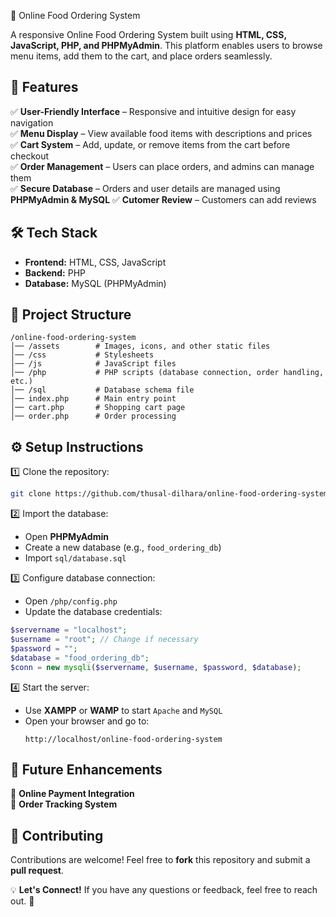 🍔 Online Food Ordering System  

A responsive Online Food Ordering System built using **HTML, CSS, JavaScript, PHP, and PHPMyAdmin**. This platform enables users to browse menu items, add them to the cart, and place orders seamlessly.  

## 🚀 Features  

✅ **User-Friendly Interface** – Responsive and intuitive design for easy navigation  
✅ **Menu Display** – View available food items with descriptions and prices  
✅ **Cart System** – Add, update, or remove items from the cart before checkout  
✅ **Order Management** – Users can place orders, and admins can manage them  
✅ **Secure Database** – Orders and user details are managed using **PHPMyAdmin & MySQL** 
✅ **Cutomer Review** – Customers can add reviews


## 🛠️ Tech Stack  

- **Frontend:** HTML, CSS, JavaScript  
- **Backend:** PHP  
- **Database:** MySQL (PHPMyAdmin)  

## 📂 Project Structure  

```
/online-food-ordering-system  
│── /assets        # Images, icons, and other static files  
│── /css           # Stylesheets  
│── /js            # JavaScript files  
│── /php           # PHP scripts (database connection, order handling, etc.)  
│── /sql           # Database schema file  
│── index.php      # Main entry point  
│── cart.php       # Shopping cart page  
│── order.php      # Order processing  

```

## ⚙️ Setup Instructions  

1️⃣ Clone the repository:  
```sh
git clone https://github.com/thusal-dilhara/online-food-ordering-system.git
```  

2️⃣ Import the database:  
- Open **PHPMyAdmin**  
- Create a new database (e.g., `food_ordering_db`)  
- Import `sql/database.sql`  

3️⃣ Configure database connection:  
- Open `/php/config.php`  
- Update the database credentials:  
```php
$servername = "localhost";
$username = "root"; // Change if necessary
$password = "";
$database = "food_ordering_db";
$conn = new mysqli($servername, $username, $password, $database);
```  

4️⃣ Start the server:  
- Use **XAMPP** or **WAMP** to start `Apache` and `MySQL`  
- Open your browser and go to:  
  ```
  http://localhost/online-food-ordering-system
  ```

## 🎯 Future Enhancements  

🔹 **Online Payment Integration**  
🔹 **Order Tracking System**  



## 📌 Contributing  

Contributions are welcome! Feel free to **fork** this repository and submit a **pull request**.  





💡 **Let's Connect!** If you have any questions or feedback, feel free to reach out. 🚀  
```
